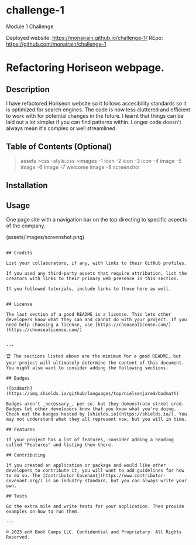 # challenge-1
Module 1 Challenge

Deployed website: https://monairain.github.io/challenge-1/
REpo: https://github.com/monairain/challenge-1 

# Refactoring Horiseon webpage.

## Description 

I have refactored Horiseon website so it follows accesibility standards so it is optimized for search engines.
The code is now less cluttered and efficient to work with for potential changes in the future.
I learnt that things can be laid out a lot simpler if you can find patterns within. Longer code doesn't always mean it's complex or well streamlined.

## Table of Contents (Optional)

>assets
    >css
        -style.css
    >images
        -1 icon
        -2 icon
        -3 icon
        -4 image
        -5 image
        -6 image
        -7 welcome image
        -8 screenshot


## Installation



## Usage 

One page site with a navigation bar on the top directing to specific aspects of the company.

(assets/images/screenshot.png)
```

## Credits

List your collaborators, if any, with links to their GitHub profiles.

If you used any third-party assets that require attribution, list the creators with links to their primary web presence in this section.

If you followed tutorials, include links to those here as well.


## License

The last section of a good README is a license. This lets other developers know what they can and cannot do with your project. If you need help choosing a license, use [https://choosealicense.com/](https://choosealicense.com/)


---

🏆 The sections listed above are the minimum for a good README, but your project will ultimately determine the content of this document. You might also want to consider adding the following sections.

## Badges

![badmath](https://img.shields.io/github/languages/top/nielsenjared/badmath)

Badges aren't _necessary_, per se, but they demonstrate street cred. Badges let other developers know that you know what you're doing. Check out the badges hosted by [shields.io](https://shields.io/). You may not understand what they all represent now, but you will in time.

## Features

If your project has a lot of features, consider adding a heading called "Features" and listing them there.

## Contributing

If you created an application or package and would like other developers to contribute it, you will want to add guidelines for how to do so. The [Contributor Covenant](https://www.contributor-covenant.org/) is an industry standard, but you can always write your own.

## Tests

Go the extra mile and write tests for your application. Then provide examples on how to run them.

---

© 2023 edX Boot Camps LLC. Confidential and Proprietary. All Rights Reserved.
